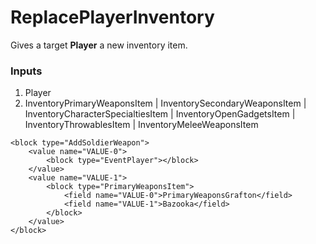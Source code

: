 # ReplacePlayerInventory

Gives a target **Player** a new inventory item.

### Inputs

1. Player
2. InventoryPrimaryWeaponsItem | InventorySecondaryWeaponsItem | InventoryCharacterSpecialtiesItem | InventoryOpenGadgetsItem | InventoryThrowablesItem | InventoryMeleeWeaponsItem

```blockly
<block type="AddSoldierWeapon">
    <value name="VALUE-0">
        <block type="EventPlayer"></block>
    </value>
    <value name="VALUE-1">
        <block type="PrimaryWeaponsItem">
            <field name="VALUE-0">PrimaryWeaponsGrafton</field>
            <field name="VALUE-1">Bazooka</field>
        </block>
    </value>
</block>
```
